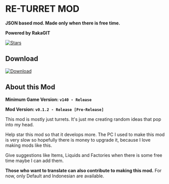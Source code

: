 # RE-TURRET MOD

****JSON based mod. Made only when there is free time.****

**Powered by RakaGIT**

[![Stars](https://img.shields.io/github/stars/RakaGIT/ReTurret?label=Star%20the%20mod%20here%21&style=social)]()

## Download

[![Download](https://img.shields.io/github/v/release/RakaGIT/ReTurret?color=00aeff&include_prereleases&label=DOWNLOAD%20LATEST%20RELEASE&logo=github&logoColor=00bbff&style=for-the-badge)](https://github.com/RakaGIT/ReTurret/releases)

## About this Mod

****Minimum Game Version:
`v140 - Release`****

****Mod Version:
`v0.1.2 - Release [Pre-Release]`****

This mod is mostly just turrets. It's just me creating random ideas that pop into my head.

Help star this mod so that it develops more.
The PC I used to make this mod is very slow so hopefully there is money to upgrade it, because I love making mods like this.

Give suggestions like Items, Liquids and Factories when there is some free time maybe I can add them.

****Those who want to translate can also contribute to making this mod.****
For now, only Default and Indonesian are available.
